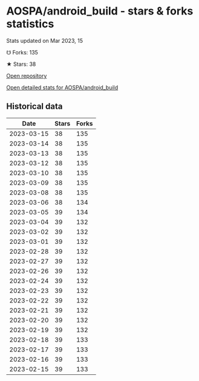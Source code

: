 # AOSPA/android_build - stars & forks statistics

Stats updated on Mar 2023, 15

☋ Forks: 135

★ Stars: 38

[Open repository](https://github.com/AOSPA/android_build)

[Open detailed stats for AOSPA/android_build](https://reviewgithub.com/rep/AOSPA/android_build)

## Historical data
| Date | Stars | Forks |
|------|-------|-------|
| 2023-03-15 | 38 | 135 | 
| 2023-03-14 | 38 | 135 | 
| 2023-03-13 | 38 | 135 | 
| 2023-03-12 | 38 | 135 | 
| 2023-03-10 | 38 | 135 | 
| 2023-03-09 | 38 | 135 | 
| 2023-03-08 | 38 | 135 | 
| 2023-03-06 | 38 | 134 | 
| 2023-03-05 | 39 | 134 | 
| 2023-03-04 | 39 | 132 | 
| 2023-03-02 | 39 | 132 | 
| 2023-03-01 | 39 | 132 | 
| 2023-02-28 | 39 | 132 | 
| 2023-02-27 | 39 | 132 | 
| 2023-02-26 | 39 | 132 | 
| 2023-02-24 | 39 | 132 | 
| 2023-02-23 | 39 | 132 | 
| 2023-02-22 | 39 | 132 | 
| 2023-02-21 | 39 | 132 | 
| 2023-02-20 | 39 | 132 | 
| 2023-02-19 | 39 | 132 | 
| 2023-02-18 | 39 | 133 | 
| 2023-02-17 | 39 | 133 | 
| 2023-02-16 | 39 | 133 | 
| 2023-02-15 | 39 | 133 | 

